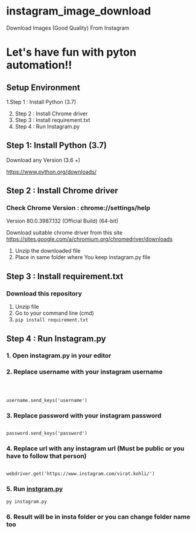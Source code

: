 # instagram_image_download

Download Images (Good Quality) From Instagram

# Let's have fun with pyton automation!!

## Setup Environment

1.Step 1 : Install Python (3.7)

2. Step 2 : Install Chrome driver
3. Step 3 : Install requirement.txt
4. Step 4 : Run Instagram.py

## Step 1: Install Python (3.7)

<p>Download any Version (3.6 +)</p>
<a href="https://www.python.org/downloads/">https://www.python.org/downloads/</a>

## Step 2 : Install Chrome driver

### Check Chrome Version : chrome://settings/help</h4>

Version 80.0.3987.132 (Official Build) (64-bit)

Download suitable chrome driver from this site <a href="https://sites.google.com/a/chromium.org/chromedriver/downloads">https://sites.google.com/a/chromium.org/chromedriver/downloads</a>

<ol>
<li>Unzip the downloaded file</li>
<li>Place in same folder where You keep instagram.py file</li>
</ol>
</div>

## Step 3 : Install requirement.txt

### Download this repository


<ol>
<li>Unzip file</li>
<li>Go to your command line (cmd)</li>
<li><code>pip install requirement.txt</code></li>
</ol>

## Step 4 : Run Instagram.py

### 1. Open instagram.py in your editor

### 2. Replace username with your instagram username</h4>

<code>

username.send_keys('username')
</code>

### 3. Replace password with your instagram password

<code>
password.send_keys('password')</code>

### 4. Replace url with any instagram url (Must be public or you have to follow that person)

<code>
webdriver.get('https://www.instagram.com/virat.kohli/')
</code>

### 5. Run [instgram.py](instagram.py)

<code>py instagram.py</code>

### 6. Result will be in insta folder or you can change folder name too


	
